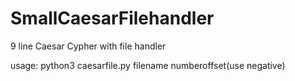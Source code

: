 # SmallCaesarFilehandler
9 line Caesar Cypher with file handler

usage: python3 caesarfile.py filename numberoffset(use negative)
